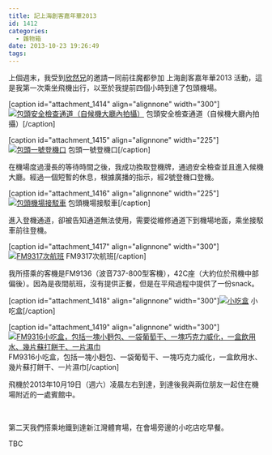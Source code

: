 ```yaml
---
title: 記上海創客嘉年華2013
id: 1412
categories:
  - 雜物箱
date: 2013-10-23 19:26:49
tags:
---
```


上個週末，我受到[欣然兄](http://www.xinranmsn.com "Xinranmsn | BH4OMH")的邀請一同前往魔都參加 上海創客嘉年華2013 活動，這是我第一次乘坐飛機出行，以至於我提前四個小時到達了包頭機場。

[caption id="attachment_1414" align="alignnone" width="300"][![包頭安全檢查通道（自候機大廳內拍攝）](/wp-content/uploads/2014/04/IMG_0769-300x225.jpg)](/wp-content/uploads/2014/04/IMG_0769-e1389272777213.jpg) 包頭安全檢查通道（自候機大廳內拍攝）[/caption]

<!--more-->

[caption id="attachment_1415" align="alignnone" width="225"][![包頭一號登機口](/wp-content/uploads/2014/04/IMG_0771_2-225x300.jpg)](/wp-content/uploads/2014/04/IMG_0771_2.jpg) 包頭一號登機口[/caption]

在機場度過漫長的等待時間之後，我成功換取登機牌，通過安全檢查並且進入候機大廳。經過一個短暫的休息，根據廣播的指示，經2號登機口登機。

[caption id="attachment_1416" align="alignnone" width="225"][![包頭機場接駁車](/wp-content/uploads/2014/04/IMG_0772_2-225x300.jpg)](/wp-content/uploads/2014/04/IMG_0772_2.jpg) 包頭機場接駁車[/caption]

進入登機通道，卻被告知通道無法使用，需要從維修通道下到機場地面，乘坐接駁車前往登機。

[caption id="attachment_1417" align="alignnone" width="300"][![FM9317次航班](/wp-content/uploads/2014/04/IMG_0774-300x225.jpg)](/wp-content/uploads/2014/04/IMG_0774-e1389272761257.jpg) FM9317次航班[/caption]

我所搭乘的客機是FM9136（波音737-800型客機），42C座（大約位於飛機中部偏後）。因為是夜間航班，沒有提供正餐，但是在平飛過程中提供了一份snack。

[caption id="attachment_1418" align="alignnone" width="300"][![小吃盒](/wp-content/uploads/2014/04/IMG_0776-300x225.jpg)](/wp-content/uploads/2014/04/IMG_0776.jpg) 小吃盒[/caption]

[caption id="attachment_1419" align="alignnone" width="300"][![FM9316小吃盒，包括一塊小麪包、一袋葡萄干、一塊巧克力威化，一盒飲用水、幾片蘇打餅干、一片濕巾](/wp-content/uploads/2014/04/IMG_0777_2-300x225.jpg)](/wp-content/uploads/2014/04/IMG_0777_2-e1389272758106.jpg) FM9316小吃盒，包括一塊小麪包、一袋葡萄干、一塊巧克力威化，一盒飲用水、幾片蘇打餅干、一片濕巾[/caption]

飛機於2013年10月19日（週六）凌晨左右到達，到達後我與兩位朋友一起住在機場附近的一處賓館中。

&nbsp;

第二天我們搭乘地鐵到達新江灣體育場，在會場旁邊的小吃店吃早餐。

TBC